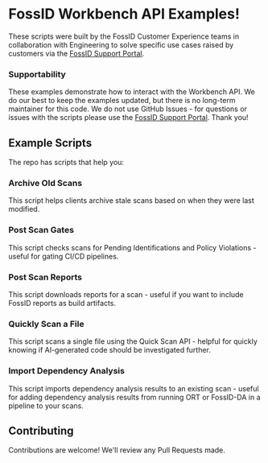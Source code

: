 # FossID Workbench API Examples!
These scripts were built by the FossID Customer Experience teams in collaboration with Engineering to solve specific use cases raised by customers via the [FossID Support Portal](https://support.fossid.com/). 

### Supportability
These examples demonstrate how to interact with the Workbench API. We do our best to keep the examples updated, but there is no long-term maintainer for this code. We do not use GitHub Issues - for questions or issues with the scripts please use the [FossID Support Portal](https://support.fossid.com/). Thank you! 

## Example Scripts
The repo has scripts that help you:

### Archive Old Scans
This script helps clients archive stale scans based on when they were last modified.

### Post Scan Gates
This script checks scans for Pending Identifications and Policy Violations - useful for gating CI/CD pipelines.

### Post Scan Reports
This script downloads reports for a scan - useful if you want to include FossID reports as build artifacts.

### Quickly Scan a File
This script scans a single file using the Quick Scan API - helpful for quickly knowing if AI-generated code should be investigated further.

### Import Dependency Analysis
This script imports dependency analysis results to an existing scan - useful for adding dependency analysis results from running ORT or FossID-DA in a pipeline to your scans.

## Contributing
Contributions are welcome! We'll review any Pull Requests made.

